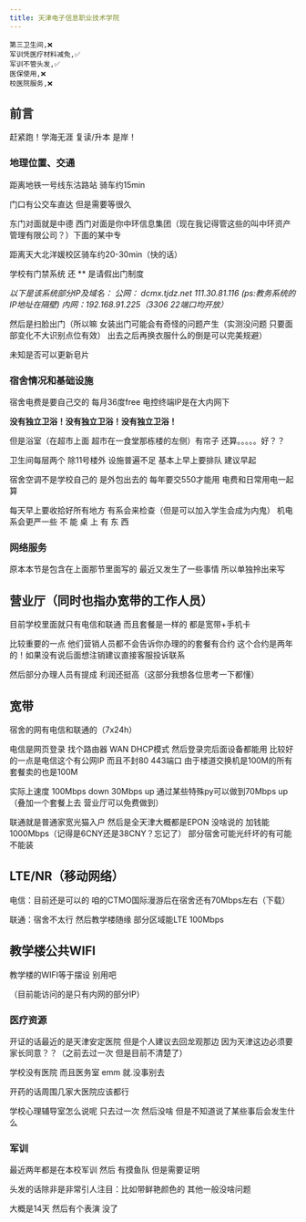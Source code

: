 ```yaml
---
title: 天津电子信息职业技术学院
---
```


```csv
第三卫生间,❌
军训凭医疗材料减免,✅
军训不管头发,✅
医保使用,❌
校医院服务,❌
```



## 前言

赶紧跑！学海无涯 复读/升本 是岸！

### 地理位置、交通

距离地铁一号线东沽路站 骑车约15min 

门口有公交车直达 但是需要等很久 

东门对面就是中德 西门对面是你中环信息集团（现在我记得管这些的叫中环资产管理有限公司？）下面的某中专   

距离天大北洋媛校区骑车约20-30min（快的话）

学校有门禁系统 还 ** 是请假出门制度  

*以下是该系统部分IP及域名：*
*公网： dcmx.tjdz.net  111.30.81.116 (ps:教务系统的IP地址在隔壁)*
*内网：192.168.91.225（3306 22端口均开放）*


然后是扫脸出门（所以嘛 女装出门可能会有奇怪的问题产生（实测没问题 只要面部变化不大识别点位有效） 出去之后再换衣服什么的倒是可以完美规避） 

未知是否可以更新皂片



### 宿舍情况和基础设施

宿舍电费是要自己交的 每月36度free 电控终端IP是在大内网下

**没有独立卫浴！没有独立卫浴！没有独立卫浴！**

但是浴室（在超市上面 超市在一食堂那栋楼的左侧）有帘子 还算。。。。。好？？

卫生间每层两个 除11号楼外 设施普遍不足 基本上早上要排队 建议早起

宿舍空调不是学校自己的 是外包出去的 每年要交550才能用 电费和日常用电一起算


每天早上要收拾好所有地方 有系会来检查（但是可以加入学生会成为内鬼） 机电系会更严一些 不 能 桌 上 有 东 西 


### 网络服务

原本本节是包含在上面那节里面写的 最近又发生了一些事情 所以单独拎出来写


## 营业厅（同时也指办宽带的工作人员）

目前学校里面就只有电信和联通 而且套餐是一样的 都是宽带+手机卡

比较重要的一点 他们营销人员都不会告诉你办理的的套餐有合约 这个合约是两年的！如果没有说后面想注销建议直接客服投诉联系

然后部分办理人员有提成 利润还挺高（这部分我想各位思考一下都懂）


## 宽带

宿舍的网有电信和联通的（7x24h）  

电信是网页登录 找个路由器 WAN DHCP模式 然后登录完后面设备都能用  比较好的一点是电信这个有公网IP 而且不封80 443端口  由于楼道交换机是100M的所有套餐卖的也是100M 

实际上速度 100Mbps down 30Mbps up 通过某些特殊py可以做到70Mbps up（叠加一个套餐上去 营业厅可以免费做到）

联通就是普通家宽光猫入户 然后是全天津大概都是EPON 没啥说的 加钱能1000Mbps（记得是6CNY还是38CNY？忘记了） 部分宿舍可能光纤坏的有可能不能装 

## LTE/NR（移动网络）


电信：目前还是可以的 咱的CTMO国际漫游后在宿舍还有70Mbps左右（下载）


联通：宿舍不太行  然后教学楼随缘 部分区域能LTE 100Mbps



## 教学楼公共WIFI


教学楼的WIFI等于摆设 别用吧 

（目前能访问的是只有内网的部分IP）


### 医疗资源

开证的话最近的是天津安定医院 但是个人建议去回龙观那边 因为天津这边必须要家长同意？？（之前去过一次 但是目前不清楚了）

学校没有医院 而且医务室  emm  就.没事别去

开药的话周围几家大医院应该都行

学校心理辅导室怎么说呢  只去过一次 然后没啥 但是不知道说了某些事后会发生什么


### 军训

最近两年都是在本校军训 然后 有摸鱼队 但是需要证明

头发的话除非是非常引人注目：比如带鲜艳颜色的 其他一般没啥问题

大概是14天  然后有个表演 没了

